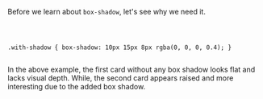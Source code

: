 Before we learn about `box-shadow`, let's
see why we need it.

<codeblock language="css" type="lesson">
<code>
<panel language="html" hidden="true">
<div class="container">
  <div class="element"></div>
  <div class="element with-shadow"></div>
</div>
</panel>
<panel language="css" hidden="true">
.container {
  display: flex;
  justify-content: space-around;
  align-items: center;
  flex-wrap: wrap;
  margin: 20px auto;
  width: 90vw;
  border-radius: 5px;
  background-color: peachpuff;
}

.element {
  width: 200px;
  height: 300px;
  margin: 20px;
  background-color: #3498db;
  border-radius: 8px;
}

.with-shadow {
  box-shadow: 10px 15px 8px rgba(0, 0, 0, 0.4);
}
</panel>
</code>
</codeblock>

In the above example, the first card without
any box shadow looks flat and lacks visual depth.
While, the second card appears raised and
more interesting due to the added box shadow.
